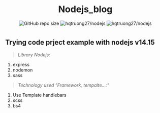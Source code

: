 <h1 align="center">Nodejs_blog</h1>
<p align="center">
  <img alt="GitHub repo size" src="https://img.shields.io/github/repo-size/hqtruong27/nodejs_blog?label=Size&logo=node.js&style=flat-square">
  <img alt="hqtruong27/nodejs" src="https://img.shields.io/github/languages/count/hqtruong27/nodejs_blog?label=Languages&logo=node.js&style=flat-square">
  <img alt="hqtruong27/nodejs" src="https://img.shields.io/github/languages/top/hqtruong27/nodejs_blog?label=JavasScript&logo=javascript&style=flat-square">
  <h1 align="center"></h1>
</p>
<h2>Trying code prject example with nodejs v14.15</h3>

>*Library Nodejs:* <br>
  1. express
  2. nodemon
  3. sass
>*Technology used "Framework, tempalte...:"*
1. Use Template handlebars
2. scss
3. bs4

